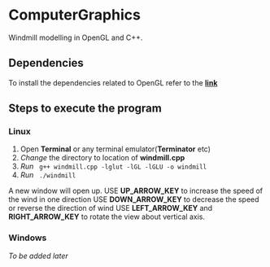 # ComputerGraphics

Windmill modelling in OpenGL and C++.

## Dependencies
To install the dependencies related to OpenGL refer to the 
<a href="http://www.prinmath.com/csci5229/misc/install.html">**link**</a> 
## Steps to execute the program
### Linux
1. Open **Terminal** or any terminal emulator(**Terminator** etc)
2. *Change* the directory to location of **windmill.cpp**
3. *Run* <code> g++ windmill.cpp -lglut -lGL -lGLU -o windmill </code> 
4. *Run* <code> ./windmill </code>

A new window will open up.
USE **UP_ARROW_KEY** to increase the speed of the wind in one direction
USE **DOWN_ARROW_KEY** to decrease the speed or reverse the direction of wind
USE **LEFT_ARROW_KEY** and **RIGHT_ARROW_KEY** to rotate the view about vertical axis.
### Windows
*To be added later*
